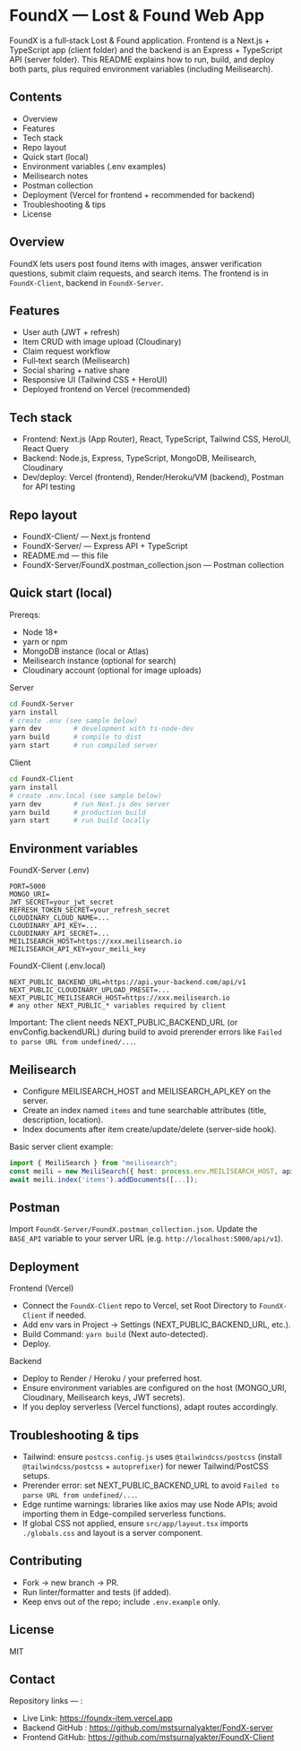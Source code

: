 # FoundX — Lost & Found Web App

FoundX is a full‑stack Lost & Found application. Frontend is a Next.js + TypeScript app (client folder) and the backend is an Express + TypeScript API (server folder). This README explains how to run, build, and deploy both parts, plus required environment variables (including Meilisearch).

## Contents
- Overview
- Features
- Tech stack
- Repo layout
- Quick start (local)
- Environment variables (.env examples)
- Meilisearch notes
- Postman collection
- Deployment (Vercel for frontend + recommended for backend)
- Troubleshooting & tips
- License

## Overview
FoundX lets users post found items with images, answer verification questions, submit claim requests, and search items. The frontend is in `FoundX-Client`, backend in `FoundX-Server`.

## Features
- User auth (JWT + refresh)
- Item CRUD with image upload (Cloudinary)
- Claim request workflow
- Full‑text search (Meilisearch)
- Social sharing + native share
- Responsive UI (Tailwind CSS + HeroUI)
- Deployed frontend on Vercel (recommended)

## Tech stack
- Frontend: Next.js (App Router), React, TypeScript, Tailwind CSS, HeroUI, React Query
- Backend: Node.js, Express, TypeScript, MongoDB, Meilisearch, Cloudinary
- Dev/deploy: Vercel (frontend), Render/Heroku/VM (backend), Postman for API testing

## Repo layout
- FoundX-Client/ — Next.js frontend
- FoundX-Server/ — Express API + TypeScript
- README.md — this file
- FoundX-Server/FoundX.postman_collection.json — Postman collection

## Quick start (local)

Prereqs:
- Node 18+
- yarn or npm
- MongoDB instance (local or Atlas)
- Meilisearch instance (optional for search)
- Cloudinary account (optional for image uploads)

Server
```bash
cd FoundX-Server
yarn install
# create .env (see sample below)
yarn dev        # development with ts-node-dev
yarn build      # compile to dist
yarn start      # run compiled server
```

Client
```bash
cd FoundX-Client
yarn install
# create .env.local (see sample below)
yarn dev        # run Next.js dev server
yarn build      # production build
yarn start      # run build locally
```

## Environment variables

FoundX-Server (.env)
```text
PORT=5000
MONGO_URI=
JWT_SECRET=your_jwt_secret
REFRESH_TOKEN_SECRET=your_refresh_secret
CLOUDINARY_CLOUD_NAME=...
CLOUDINARY_API_KEY=...
CLOUDINARY_API_SECRET=...
MEILISEARCH_HOST=https://xxx.meilisearch.io
MEILISEARCH_API_KEY=your_meili_key
```

FoundX-Client (.env.local)
```text
NEXT_PUBLIC_BACKEND_URL=https://api.your-backend.com/api/v1
NEXT_PUBLIC_CLOUDINARY_UPLOAD_PRESET=...
NEXT_PUBLIC_MEILISEARCH_HOST=https://xxx.meilisearch.io
# any other NEXT_PUBLIC_* variables required by client
```

Important: The client needs NEXT_PUBLIC_BACKEND_URL (or envConfig.backendURL) during build to avoid prerender errors like `Failed to parse URL from undefined/...`.

## Meilisearch
- Configure MEILISEARCH_HOST and MEILISEARCH_API_KEY on the server.
- Create an index named `items` and tune searchable attributes (title, description, location).
- Index documents after item create/update/delete (server-side hook).

Basic server client example:
```ts
import { MeiliSearch } from "meilisearch";
const meili = new MeiliSearch({ host: process.env.MEILISEARCH_HOST, apiKey: process.env.MEILISEARCH_API_KEY });
await meili.index('items').addDocuments([...]);
```

## Postman
Import `FoundX-Server/FoundX.postman_collection.json`. Update the `BASE_API` variable to your server URL (e.g. `http://localhost:5000/api/v1`).

## Deployment

Frontend (Vercel)
- Connect the `FoundX-Client` repo to Vercel, set Root Directory to `FoundX-Client` if needed.
- Add env vars in Project → Settings (NEXT_PUBLIC_BACKEND_URL, etc.).
- Build Command: `yarn build` (Next auto-detected).
- Deploy.

Backend
- Deploy to Render / Heroku / your preferred host.
- Ensure environment variables are configured on the host (MONGO_URI, Cloudinary, Meilisearch keys, JWT secrets).
- If you deploy serverless (Vercel functions), adapt routes accordingly.

## Troubleshooting & tips
- Tailwind: ensure `postcss.config.js` uses `@tailwindcss/postcss` (install `@tailwindcss/postcss` + `autoprefixer`) for newer Tailwind/PostCSS setups.
- Prerender error: set NEXT_PUBLIC_BACKEND_URL to avoid `Failed to parse URL from undefined/...`.
- Edge runtime warnings: libraries like axios may use Node APIs; avoid importing them in Edge-compiled serverless functions.
- If global CSS not applied, ensure `src/app/layout.tsx` imports `./globals.css` and layout is a server component.

## Contributing
- Fork → new branch → PR.
- Run linter/formatter and tests (if added).
- Keep envs out of the repo; include `.env.example` only.

## License
MIT

## Contact
Repository links — :
- Live Link: https://foundx-item.vercel.app
- Backend GitHub : https://github.com/mstsurnalyakter/FondX-server
- Frontend GitHub: https://github.com/mstsurnalyakter/FoundX-Client